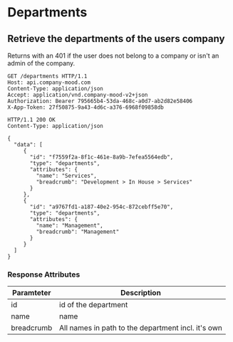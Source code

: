 # Departments

## Retrieve the departments of the users company
Returns with an 401 if the user does not belong to a company or isn't an
admin of the company.

```http
GET /departments HTTP/1.1
Host: api.company-mood.com
Content-Type: application/json
Accept: application/vnd.company-mood-v2+json
Authorization: Bearer 795665b4-53da-468c-a0d7-ab2d82e58406
X-App-Token: 27f50875-9a43-4d6c-a376-6968f09858db
```

```http
HTTP/1.1 200 OK
Content-Type: application/json

{
  "data": [
     {
       "id": "f7559f2a-8f1c-461e-8a9b-7efea5564edb",
       "type": "departments",
       "attributes": {
         "name": "Services",
         "breadcrumb": "Development > In House > Services"
       }
     },
     {
       "id": "a9767fd1-a187-40e2-954c-872cebff5e70",
       "type": "departments",
       "attributes": {
         "name": "Management",
         "breadcrumb": "Management"
       }
     }
  ]
}
```

### Response Attributes

Paramteter | Description
-----------|------------
id         | id of the department
name       | name
breadcrumb | All names in path to the department incl. it's own
